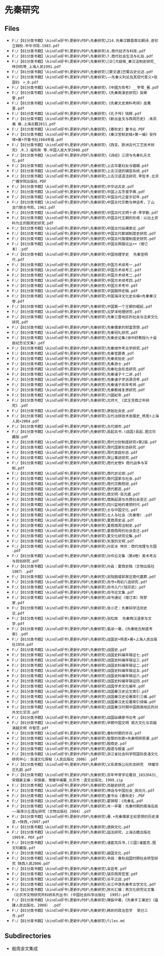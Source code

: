 # 先秦研究

## Files

- `F:/【01分类书籍】\kindle好书\更新9\PDF\先秦研究\214.先秦汉魏晋南北朝诗.逯钦立辑校.中华书局.1983.pdf`
- `F:/【01分类书籍】\kindle好书\更新9\PDF\先秦研究\6.商代经济与科技.pdf`
- `F:/【01分类书籍】\kindle好书\更新9\PDF\先秦研究\7.商代社会生活与礼俗.pdf`
- `F:/【01分类书籍】\kindle好书\更新9\PDF\先秦研究\[日]大庭脩_秦汉法制史研究_林剑鸣等_上海人民1991.pdf`
- `F:/【01分类书籍】\kindle好书\更新9\PDF\先秦研究\[蒙文通]巴蜀古史论述.pdf`
- `F:/【01分类书籍】\kindle好书\更新9\PDF\先秦研究\——先秦义利论及其现代意义+张国钧　+_0.pdf`
- `F:/【01分类书籍】\kindle好书\更新9\PDF\先秦研究\《中國方術考》__李零_著.pdf`
- `F:/【01分类书籍】\kindle好书\更新9\PDF\先秦研究\《先秦兩漢史研究》吳榮曾.pdf`
- `F:/【01分类书籍】\kindle好书\更新9\PDF\先秦研究\《先秦文史資料考辨》屈萬里.pdf`
- `F:/【01分类书籍】\kindle好书\更新9\PDF\先秦研究\《孔子传》钱穆.pdf`
- `F:/【01分类书籍】\kindle好书\更新9\PDF\先秦研究\《新出金文与西周历史》.朱凤瀚 编.上海古籍2011.pdf`
- `F:/【01分类书籍】\kindle好书\更新9\PDF\先秦研究\《春秋史》童书业.PDF`
- `F:/【01分类书籍】\kindle好书\更新9\PDF\先秦研究\《秦汉官制史稿+第一编》安作璋+著+齐鲁书社1984年版.pdf`
- `F:/【01分类书籍】\kindle好书\更新9\PDF\先秦研究\《西亚、欧洲古代工艺技术研究》.R.J.福布斯 等.中国人民大学2008.pdf`
- `F:/【01分类书籍】\kindle好书\更新9\PDF\先秦研究\《诗经》三颂与先秦礼乐文化.pdf`
- `F:/【01分类书籍】\kindle好书\更新9\PDF\先秦研究\上古华夏妇女与婚姻.pdf`
- `F:/【01分类书籍】\kindle好书\更新9\PDF\先秦研究\上古汉语的辅音系统.pdf`
- `F:/【01分类书籍】\kindle好书\更新9\PDF\先秦研究\上古汉语语法研究.李佐丰.北京广播学院出版社.PDF`
- `F:/【01分类书籍】\kindle好书\更新9\PDF\先秦研究\中华远古史.pdf`
- `F:/【01分类书籍】\kindle好书\更新9\PDF\先秦研究\中国上古烹食字典.pdf`
- `F:/【01分类书籍】\kindle好书\更新9\PDF\先秦研究\中国古代之星岁纪年.pdf`
- `F:/【01分类书籍】\kindle好书\更新9\PDF\先秦研究\中国古代宗教与神话考，丁山  龙门联合书局，1961.pdf`
- `F:/【01分类书籍】\kindle好书\更新9\PDF\先秦研究\中国古代文明十讲-李学勤.pdf`
- `F:/【01分类书籍】\kindle好书\更新9\PDF\先秦研究\中国古代王朝的形成：以出土资料为主的殷周史研究.pdf`
- `F:/【01分类书籍】\kindle好书\更新9\PDF\先秦研究\中国古代纵横家论.pdf`
- `F:/【01分类书籍】\kindle好书\更新9\PDF\先秦研究\中国古代都城制度史研究.pdf`
- `F:/【01分类书籍】\kindle好书\更新9\PDF\先秦研究\中国古代陵寝制度史研究.pdf`
- `F:/【01分类书籍】\kindle好书\更新9\PDF\先秦研究\中国古舆服论丛++（增订本）.pdf`
- `F:/【01分类书籍】\kindle好书\更新9\PDF\先秦研究\中国地理学史  先秦至明代.pdf`
- `F:/【01分类书籍】\kindle好书\更新9\PDF\先秦研究\中国方术续考一.pdf`
- `F:/【01分类书籍】\kindle好书\更新9\PDF\先秦研究\中国方术续考三.pdf`
- `F:/【01分类书籍】\kindle好书\更新9\PDF\先秦研究\中国方术续考二.pdf`
- `F:/【01分类书籍】\kindle好书\更新9\PDF\先秦研究\中国方术续考四.pdf`
- `F:/【01分类书籍】\kindle好书\更新9\PDF\先秦研究\中国方术考中.pdf`
- `F:/【01分类书籍】\kindle好书\更新9\PDF\先秦研究\中国服饰史稿.pdf`
- `F:/【01分类书籍】\kindle好书\更新9\PDF\先秦研究\中国海洋文化史长编+先秦秦汉卷.pdf`
- `F:/【01分类书籍】\kindle好书\更新9\PDF\先秦研究\中国第一个王朝的崛起.pdf`
- `F:/【01分类书籍】\kindle好书\更新9\PDF\先秦研究\云梦泽地理研究.pdf`
- `F:/【01分类书籍】\kindle好书\更新9\PDF\先秦研究\先秦三晋地区的社会与法家文化研究.pdf`
- `F:/【01分类书籍】\kindle好书\更新9\PDF\先秦研究\先秦儒家的财富思想.pdf`
- `F:/【01分类书籍】\kindle好书\更新9\PDF\先秦研究\先秦冠礼研究.pdf`
- `F:/【01分类书籍】\kindle好书\更新9\PDF\先秦研究\先秦史论集(徐中舒教授九十诞辰纪念论文集).pdf`
- `F:/【01分类书籍】\kindle好书\更新9\PDF\先秦研究\先秦城市考古学研究.pdf`
- `F:/【01分类书籍】\kindle好书\更新9\PDF\先秦研究\先秦官爵表.pdf`
- `F:/【01分类书籍】\kindle好书\更新9\PDF\先秦研究\先秦民俗史.pdf`
- `F:/【01分类书籍】\kindle好书\更新9\PDF\先秦研究\先秦游士.pdf`
- `F:/【01分类书籍】\kindle好书\更新9\PDF\先秦研究\先秦社会形态研究.pdf`
- `F:/【01分类书籍】\kindle好书\更新9\PDF\先秦研究\先秦诸子十二讲.pdf`
- `F:/【01分类书籍】\kindle好书\更新9\PDF\先秦研究\先秦诸子学派源流考.pdf`
- `F:/【01分类书籍】\kindle好书\更新9\PDF\先秦研究\先秦诸子系年考辨.pdf`
- `F:/【01分类书籍】\kindle好书\更新9\PDF\先秦研究\先秦都城复原研究.pdf`
- `F:/【01分类书籍】\kindle好书\更新9\PDF\先秦研究\六國紀年.pdf`
- `F:/【01分类书籍】\kindle好书\更新9\PDF\先秦研究\北师大_《武王克商之年研究》.pdf`
- `F:/【01分类书籍】\kindle好书\更新9\PDF\先秦研究\原始社会史.pdf`
- `F:/【01分类书籍】\kindle好书\更新9\PDF\先秦研究\古代冶铁技术发展史_杨宽+上海人民+2004.pdf`
- `F:/【01分类书籍】\kindle好书\更新9\PDF\先秦研究\古代城市.pdf`
- `F:/【01分类书籍】\kindle好书\更新9\PDF\先秦研究\吴起兵书.(战国)吴起.图文珍藏版.pdf`
- `F:/【01分类书籍】\kindle好书\更新9\PDF\先秦研究\周代分封制度研究+第2版.pdf`
- `F:/【01分类书籍】\kindle好书\更新9\PDF\先秦研究\周代国家形态研究.pdf`
- `F:/【01分类书籍】\kindle好书\更新9\PDF\先秦研究\周代家庭形态.pdf`
- `F:/【01分类书籍】\kindle好书\更新9\PDF\先秦研究\周公事迹研究.pdf`
- `F:/【01分类书籍】\kindle好书\更新9\PDF\先秦研究\商代史卷9 商代战争与军制.pdf`
- `F:/【01分类书籍】\kindle好书\更新9\PDF\先秦研究\商代史论纲.pdf`
- `F:/【01分类书籍】\kindle好书\更新9\PDF\先秦研究\商代国家与社会.pdf`
- `F:/【01分类书籍】\kindle好书\更新9\PDF\先秦研究\商代宗教祭祀.pdf`
- `F:/【01分类书籍】\kindle好书\更新9\PDF\先秦研究\商代都邑.pdf`
- `F:/【01分类书籍】\kindle好书\更新9\PDF\先秦研究\商文明-张光直.pdf`
- `F:/【01分类书籍】\kindle好书\更新9\PDF\先秦研究\商族起源与先商社会变迁.pdf`
- `F:/【01分类书籍】\kindle好书\更新9\PDF\先秦研究\四川盆地的青铜时代.pdf`
- `F:/【01分类书籍】\kindle好书\更新9\PDF\先秦研究\士与中国文化.pdf`
- `F:/【01分类书籍】\kindle好书\更新9\PDF\先秦研究\士人与社会（先秦卷）.pdf`
- `F:/【01分类书籍】\kindle好书\更新9\PDF\先秦研究\夏商周史话.pdf`
- `F:/【01分类书籍】\kindle好书\更新9\PDF\先秦研究\夏商西周法制史.pdf`
- `F:/【01分类书籍】\kindle好书\更新9\PDF\先秦研究\夏商西周的社会变迁.pdf`
- `F:/【01分类书籍】\kindle好书\更新9\PDF\先秦研究\夏文化研究论集.pdf`
- `F:/【01分类书籍】\kindle好书\更新9\PDF\先秦研究\失落的文明.pdf`
- `F:/【01分类书籍】\kindle好书\更新9\PDF\先秦研究\孙亚冰 林欢：商代地理与方国 .pdf`
- `F:/【01分类书籍】\kindle好书\更新9\PDF\先秦研究\孙作云文集（第4卷）美术考古与民俗研究.pdf`
- `F:/【01分类书籍】\kindle好书\更新9\PDF\先秦研究\孙淼：夏商史稿（文物出版社 1987）.pdf`
- `F:/【01分类书籍】\kindle好书\更新9\PDF\先秦研究\安阳殷墟郭家庄商代墓葬.pdf`
- `F:/【01分类书籍】\kindle好书\更新9\PDF\先秦研究\尚书+周初八诰研究.pdf`
- `F:/【01分类书籍】\kindle好书\更新9\PDF\先秦研究\尚书入门(钱宗武).pdf`
- `F:/【01分类书籍】\kindle好书\更新9\PDF\先秦研究\尚书论文集.pdf`
- `F:/【01分类书籍】\kindle好书\更新9\PDF\先秦研究\尚书通论（增订本）陈梦家.pdf`
- `F:/【01分类书籍】\kindle好书\更新9\PDF\先秦研究\张小茫：先秦辩学法则史论.pdf`
- `F:/【01分类书籍】\kindle好书\更新9\PDF\先秦研究\张松辉  先秦两汉道家与文学.pdf`
- `F:/【01分类书籍】\kindle好书\更新9\PDF\先秦研究\張淑一著，《先秦姓氏制度考索》.pdf`
- `F:/【01分类书籍】\kindle好书\更新9\PDF\先秦研究\战国史+杨宽+著+上海人民出版社1956.pdf`
- `F:/【01分类书籍】\kindle好书\更新9\PDF\先秦研究\战国史.pdf`
- `F:/【01分类书籍】\kindle好书\更新9\PDF\先秦研究\战国史料编年辑证七.pdf`
- `F:/【01分类书籍】\kindle好书\更新9\PDF\先秦研究\战国史料编年辑证三.pdf`
- `F:/【01分类书籍】\kindle好书\更新9\PDF\先秦研究\战国史料编年辑证二.pdf`
- `F:/【01分类书籍】\kindle好书\更新9\PDF\先秦研究\战国史料编年辑证五.pdf`
- `F:/【01分类书籍】\kindle好书\更新9\PDF\先秦研究\战国史料编年辑证六.pdf`
- `F:/【01分类书籍】\kindle好书\更新9\PDF\先秦研究\战国史料编年辑证四.pdf`
- `F:/【01分类书籍】\kindle好书\更新9\PDF\先秦研究\战国学术文化编年.pdf`
- `F:/【01分类书籍】\kindle好书\更新9\PDF\先秦研究\战国秦汉史论文索引.pdf`
- `F:/【01分类书籍】\kindle好书\更新9\PDF\先秦研究\战国秦汉史论著索引三编.pdf`
- `F:/【01分类书籍】\kindle好书\更新9\PDF\先秦研究\战国秦汉史论著索引续编.pdf`
- `F:/【01分类书籍】\kindle好书\更新9\PDF\先秦研究\战国秦汉时期中国西南地区的对外文化交流.pdf`
- `F:/【01分类书籍】\kindle好书\更新9\PDF\先秦研究\战国纵横家书论考.pdf`
- `F:/【01分类书籍】\kindle好书\更新9\PDF\先秦研究\早期中国文明 南方文化与百越滇越文明 许智范.pdf`
- `F:/【01分类书籍】\kindle好书\更新9\PDF\先秦研究\春秋时期的步兵.pdf`
- `F:/【01分类书籍】\kindle好书\更新9\PDF\先秦研究\智慧的欢歌+先秦明辨思潮.pdf`
- `F:/【01分类书籍】\kindle好书\更新9\PDF\先秦研究\殷商史.pdf`
- `F:/【01分类书籍】\kindle好书\更新9\PDF\先秦研究\殷遗与殷鉴.pdf`
- `F:/【01分类书籍】\kindle好书\更新9\PDF\先秦研究\浙江省社会科学院国际良渚文化研究中心：良渚文化探秘（人民出版社 2006）.pdf`
- `F:/【01分类书籍】\kindle好书\更新9\PDF\先秦研究\父系家族公社形态研究  林耀华 庄孔韶.pdf`
- `F:/【01分类书籍】\kindle好书\更新9\PDF\先秦研究\百年甲骨学论著目_10320431_宋镇豪主编；宋镇豪，常耀华编纂_北京市：语文出版社，1999.zip`
- `F:/【01分类书籍】\kindle好书\更新9\PDF\先秦研究\百越史研究.pdf`
- `F:/【01分类书籍】\kindle好书\更新9\PDF\先秦研究\神话与中国社会_田兆元.pdf`
- `F:/【01分类书籍】\kindle好书\更新9\PDF\先秦研究\童书业《春秋史》.PDF`
- `F:/【01分类书籍】\kindle好书\更新9\PDF\先秦研究\翟锦程：《先秦名.pdf`
- `F:/【01分类书籍】\kindle好书\更新9\PDF\先秦研究\肖一亭著：先秦时期的南海岛民——海湾沙丘遗址研究（文物出版社 2004）.pdf`
- `F:/【01分类书籍】\kindle好书\更新9\PDF\先秦研究\著.+先秦儒家王权思想的历史演变.+陕西,+2007.pdf`
- `F:/【01分类书籍】\kindle好书\更新9\PDF\先秦研究\虞舜文化.pdf`
- `F:/【01分类书籍】\kindle好书\更新9\PDF\先秦研究\謚法研究，上海古籍出版社1995年，PDF.pdf`
- `F:/【01分类书籍】\kindle好书\更新9\PDF\先秦研究\诸葛亮兵书.(三国)诸葛亮.图文珍藏版.pdf`
- `F:/【01分类书籍】\kindle好书\更新9\PDF\先秦研究\越国文化.pdf`
- `F:/【01分类书籍】\kindle好书\更新9\PDF\先秦研究\辛田：春秋战国时期社会转型研究 陕西人民2006.pdf`
- `F:/【01分类书籍】\kindle好书\更新9\PDF\先秦研究\采邑考.pdf`
- `F:/【01分类书籍】\kindle好书\更新9\PDF\先秦研究\镐京西周宫室.pdf`
- `F:/【01分类书籍】\kindle好书\更新9\PDF\先秦研究\长平之战.pdf`
- `F:/【01分类书籍】\kindle好书\更新9\PDF\先秦研究\长江中游先秦考古学文化.pdf`
- `F:/【01分类书籍】\kindle好书\更新9\PDF\先秦研究\陈光汇编：燕文化研究论文集（北京市文物研究所科研系列丛书）(中国社会科学出版社  1995).pdf`
- `F:/【01分类书籍】\kindle好书\更新9\PDF\先秦研究\陳振中著，《先秦手工業史》（福建人民出版社，2008） .pdf`
- `F:/【01分类书籍】\kindle好书\更新9\PDF\先秦研究\韩非的政治哲学  癸巳三月.pdf`
- `F:/【01分类书籍】\kindle好书\更新9\PDF\先秦研究\files.md`

## Subdirectories

- 殷周金文集成
